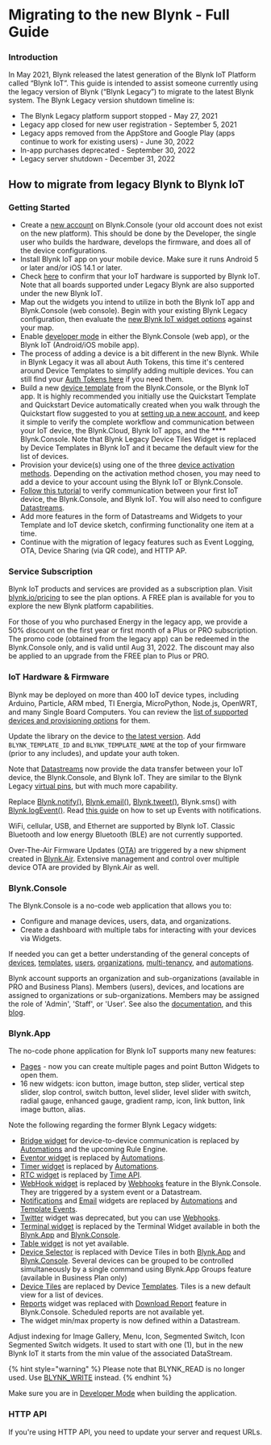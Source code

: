 # Migrating to the new Blynk - Full Guide

### **Introduction**

In May 2021, Blynk released the latest generation of the Blynk IoT Platform called “Blynk IoT”. This guide is intended to assist someone currently using the legacy version of Blynk (“Blynk Legacy”) to migrate to the latest Blynk system. The Blynk Legacy version shutdown timeline is:

* The Blynk Legacy platform support stopped - May 27, 2021
* Legacy app closed for new user registration - September 5, 2021
* Legacy apps removed from the AppStore and Google Play (apps continue to work for existing users) - June 30, 2022
* In-app purchases deprecated - September 30, 2022
* Legacy server shutdown - December 31, 2022

## How to migrate from legacy Blynk to Blynk IoT

### Getting Started

* Create a [new account](https://blynk.cloud/dashboard/register) on Blynk.Console (your old account does not exist on the new platform). This should be done by the Developer, the single user who builds the hardware, develops the firmware, and does all of the device configurations.
* Install Blynk IoT app on your mobile device. Make sure it runs Android 5 or later and/or iOS 14.1 or later.
* Check [here](../../getting-started/supported-boards.md) to confirm that your IoT hardware is supported by Blynk IoT. Note that all boards supported under Legacy Blynk are also supported under the new Blynk IoT.
* Map out the widgets you intend to utilize in both the Blynk IoT app and Blynk.Console (web console). Begin with your existing Blynk Legacy configuration, then evaluate the [new Blynk IoT widget options](migrate-from-1.0-to-2.0.md#blynk.app) against your map.
* Enable [developer mode](../../concepts/developer-mode.md#how-to-enable-developer-mode) in either the Blynk.Console (web app), or the Blynk IoT (Android/iOS mobile app).
* The process of adding a device is a bit different in the new Blynk. While in Blynk Legacy it was all about Auth Tokens, this time it's centered around Device Templates to simplify adding multiple devices. You can still find your [Auth Tokens here](../../getting-started/activating-devices/manual-device-activation.md#step-3-getting-auth-token) if you need them.
* Build a new [device template](../../concepts/device-template.md) from the Blynk.Console, or the Blynk IoT app. It is highly recommended you initially use the Quickstart Template and Quickstart Device automatically created when you walk through the Quickstart flow suggested to you at [setting up a new account](https://blynk.cloud/dashboard/register), and keep it simple to verify the complete workflow and communication between your IoT device, the Blynk.Cloud, Blynk IoT apps, and the \*\*\*\* Blynk.Console. Note that Blynk Legacy Device Tiles Widget is replaced by Device Templates in Blynk IoT and it became the default view for the list of devices.
* Provision your device(s) using one of the three [device activation methods](../../getting-started/activating-devices/). Depending on the activation method chosen, you may need to add a device to your account using the Blynk IoT or Blynk.Console.
* [Follow this tutorial](../../getting-started/template-quick-setup/) to verify communication between your first IoT device, the Blynk.Console, and Blynk IoT. You will also need to configure [Datastreams](../../blynk.console/templates/datastreams/).
* Add more features in the form of Datastreams and Widgets to your Template and IoT device sketch, confirming functionality one item at a time.
* Continue with the migration of legacy features such as Event Logging, OTA, Device Sharing (via QR code), and HTTP AP.

### Service Subscription

Blynk IoT products and services are provided as a subscription plan. Visit [blynk.io/pricing](https://blynk.io/pricing) to see the plan options. A FREE plan is available for you to explore the new Blynk platform capabilities.

For those of you who purchased Energy in the legacy app, we provide a 50% discount on the first year or first month of a Plus or PRO subscription. The promo code (obtained from the legacy app) can be redeemed in the Blynk.Console only, and is valid until Aug 31, 2022. The discount may also be applied to an upgrade from the FREE plan to Plus or PRO.

### IoT Hardware & Firmware

Blynk may be deployed on more than 400 IoT device types, including Arduino, Particle, ARM mbed, TI Energia, MicroPython, Node.js, OpenWRT, and many Single Board Computers. You can review the [list of supported devices and provisioning options](../../getting-started/supported-boards.md) for them.

Update the library on the device to [the latest version](https://github.com/blynkkk/blynk-library/releases/latest). Add `BLYNK_TEMPLATE_ID` and `BLYNK_TEMPLATE_NAME` at the top of your firmware (prior to any includes), and update your auth token.

Note that [Datastreams](../../blynk.console/templates/datastreams/) now provide the data transfer between your IoT device, the Blynk.Console, and Blynk IoT. They are similar to the Blynk Legacy [virtual pins](http://docs.blynk.cc/#blynk-main-operations-virtual-pins), but with much more capability.

Replace [Blynk.notify()](http://docs.blynk.cc/#widgets-notifications-push-notifications), [Blynk.email()](http://docs.blynk.cc/#widgets-notifications-email), [Blynk.tweet()](http://docs.blynk.cc/#widgets-notifications-twitter), Blynk.sms() with [Blynk.logEvent()](../../getting-started/notification-management.md). Read [this guide](../../blynk.console/templates/events/) on how to set up Events with notifications.

WiFi, cellular, USB, and Ethernet are supported by Blynk IoT. Classic Bluetooth and low energy Bluetooth (BLE) are not currently supported.

Over-The-Air Firmware Updates ([OTA](../../blynk-library-firmware-api/ota-updates.md)) are triggered by a new shipment created in [Blynk.Air](../../blynk.console/blynk.air/). Extensive management and control over multiple device OTA are provided by Blynk.Air as well.

### Blynk.Console

The Blynk.Console is a no-code web application that allows you to:

* Configure and manage devices, users, data, and organizations.
* Create a dashboard with multiple tabs for interacting with your devices via Widgets.

If needed you can get a better understanding of the general concepts of [devices](../../concepts/device.md), [templates](../../concepts/device-template.md), [users](../../concepts/users/), [organizations](../../concepts/organizations.md), [multi-tenancy](../../concepts/users/multi-tenant-tree-structure.md), and [automations](../../concepts/automations/).

Blynk account supports an organization and sub-organizations (available in PRO and Business Plans). Members (users), devices, and locations are assigned to organizations or sub-organizations. Members may be assigned the role of 'Admin', 'Staff', or 'User'. See also the [documentation](../../concepts/organizations.md), and this [blog](https://blynk.io/how-to-add-users-and-give-them-access-to-your-devices).

### Blynk.App

The no-code phone application for Blynk IoT supports many new features:

* [Pages](../../blynk.apps/pages.md) - now you can create multiple pages and point Button Widgets to open them.
* 16 new widgets: icon button, image button, step slider, vertical step slider, slop control, switch button, level slider, level slider with switch, radial gauge, enhanced gauge, gradient ramp, icon, link button, link image button, alias.

Note the following regarding the former Blynk Legacy widgets:

* [Bridge widget](http://docs.blynk.cc/#widgets-other-bridge) for device-to-device communication is replaced by [Automations](../../concepts/automations/) and the upcoming Rule Engine.
* [Eventor widget](http://docs.blynk.cc/#widgets-other-eventor) is replaced by [Automations](../../concepts/automations/).
* [Timer widget](http://docs.blynk.cc/#widgets-controllers-timer) is replaced by [Automations](../../concepts/automations/).
* [RTC widget](http://docs.blynk.cc/#widgets-other-rtc) is replaced by [Time API](../../blynk-library-firmware-api/rtc-clock.md).
* [WebHook widget](http://docs.blynk.cc/#widgets-other-webhook) is replaced by [Webhooks](../../blynk.console/settings/developers/webhooks.md) feature in the Blynk.Console. They are triggered by a system event or a Datastream.
* [Notifications](http://docs.blynk.cc/#widgets-notifications) and [Email](http://docs.blynk.cc/#widgets-notifications-email) widgets are replaced by [Automations](../../concepts/automations/) and [Template Events](../../getting-started/events-tutorial.md).
* [Twitter](http://docs.blynk.cc/#widgets-notifications-twitter) widget was deprecated, but you can use [Webhooks](../../blynk.console/settings/developers/webhooks.md).
* [Terminal widget](http://docs.blynk.cc/#widgets-displays-terminal) is replaced by the Terminal Widget available in both the [Blynk.App](https://docs.blynk.io/en/blynk.apps/widgets-app#terminal) and [Blynk.Console](https://docs.blynk.io/en/blynk.console/widgets-console/terminal).
* [Table widget](http://docs.blynk.cc/#widgets-interface-table) is not yet available.
* [Device Selector](http://docs.blynk.cc/#widgets-interface-device-selector) is replaced with Device Tiles in both [Blynk.App](https://docs.blynk.io/en/blynk.apps/device-management) and [Blynk.Console](https://docs.blynk.io/en/blynk.console/devices). Several devices can be grouped to be controlled simultaneously by a single command using Blynk.App Groups feature (available in Business Plan only)
* [Device Tiles](http://docs.blynk.cc/#widgets-interface-device-tiles) are replaced by Device [Templates](../../concepts/device-template.md). Tiles is a new default view for a list of devices.
* [Reports](http://docs.blynk.cc/#widgets-other-reports-widget) widget was replaced with [Download Report](../../blynk.console/devices/actions-with-devices.md#download-report) feature in Blynk.Console. Scheduled reports are not available yet.
* The widget min/max property is now defined within a Datastream.

Adjust indexing for Image Gallery, Menu, Icon, Segmented Switch, Icon Segmented Switch widgets. It used to start with one (1), but in the new Blynk IoT it starts from the min value of the associated DataStream.

{% hint style="warning" %}
Please note that BLYNK\_READ is no longer used. Use [BLYNK\_WRITE](../../getting-started/using-virtual-pins-to-control-physical-devices.md#the-blynk\_write-vpin-function) instead.
{% endhint %}

Make sure you are in [Developer Mode](../../concepts/developer-mode.md) when building the application.

### HTTP API

If you're using HTTP API, you need to update your server and request URLs.
